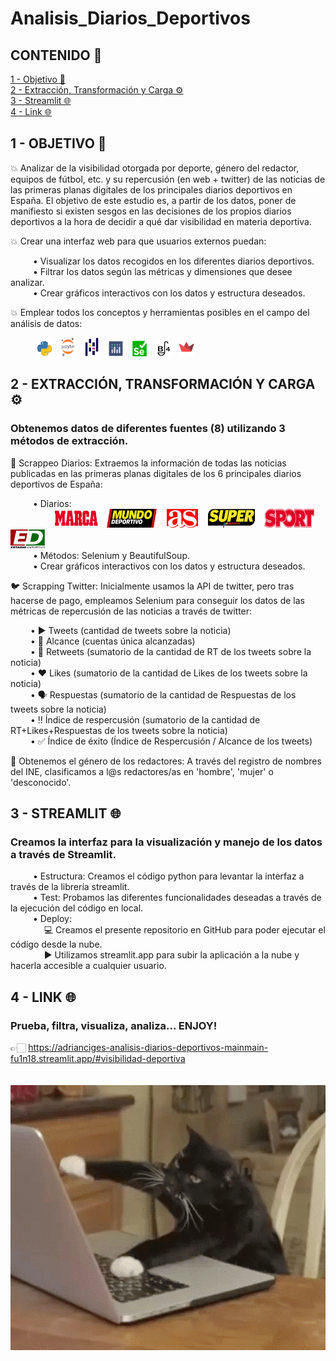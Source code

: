 # Analisis_Diarios_Deportivos
## CONTENIDO 📑
[1 - Objetivo 🎯](#O)<br />
[2 - Extracción, Transformación y Carga ⚙️](#ETL) <br />
[3 - Streamlit 🌐](#ST)<br />
[4 - Link 🌐](#LK)<br />
 
## 1 - OBJETIVO 🎯<a name="O"/>   
💥  Analizar de la visibilidad otorgada por deporte, género del redactor, equipos de fútbol, etc. y su repercusión (en web + twitter) de las noticias de las primeras planas digitales de los principales diarios deportivos en España. El objetivo de este estudio es, a partir de los datos, poner de manifiesto si existen sesgos en las decisiones de los propios diarios deportivos a la hora de decidir a qué dar visibilidad en materia deportiva.<br />

💥 Crear una interfaz web para que usuarios externos puedan:<br />

&emsp; &emsp; • Visualizar los datos recogidos en los diferentes diarios deportivos.<br />
&emsp; &emsp; • Filtrar los datos según las métricas y dimensiones que desee analizar.<br />
&emsp; &emsp; • Crear gráficos interactivos con los datos y estructura deseados.<br />

💥 Emplear todos los conceptos y herramientas posibles en el campo del análisis de datos:<br />

&emsp;&emsp;&emsp;<img src="https://github.com/AdrianCiges/Eurovision-Project/blob/main/Images/python.webp" width="25" height="25">&emsp;<img src="https://github.com/AdrianCiges/Eurovision-Project/blob/main/Images/jupyter.jpg" width="22" height="30">  &nbsp;&nbsp;    <img src="https://github.com/AdrianCiges/Eurovision-Project/blob/main/Images/pandas.png" width="22" height="30"> &nbsp; &nbsp;<img src="https://github.com/AdrianCiges/Analisis_Diarios_Deportivos/blob/main/img/plotly.png" width="23" height="25">   &nbsp;&nbsp;    <img src="https://github.com/AdrianCiges/Eurovision-Project/blob/main/Images/selenium.png" width="23" height="25">     &nbsp;&nbsp;  <img src="https://github.com/AdrianCiges/Eurovision-Project/blob/main/Images/bs4.jpg" width="23" height="25">&nbsp;&nbsp;      <img src="https://github.com/AdrianCiges/Analisis_Diarios_Deportivos/blob/main/img/streamlit.png" width="25" height="30">     



## 2 - EXTRACCIÓN, TRANSFORMACIÓN Y CARGA ⚙️ <a name="ETL"/>
### Obtenemos datos de diferentes fuentes (8) utilizando 3 métodos de extracción.
📰 Scrappeo Diarios: Extraemos la información de todas las noticias publicadas en las primeras planas digitales de los 6 principales diarios deportivos de España:<br />

&emsp; &emsp; • Diarios:<br /> 
&emsp;&emsp;&emsp;&emsp;&emsp;<img src="https://github.com/AdrianCiges/Analisis_Diarios_Deportivos/blob/main/img/marca.png" width="70" height="30">&emsp;<img src="https://github.com/AdrianCiges/Analisis_Diarios_Deportivos/blob/main/img/MundoDeportivo.png" width="80" height="30">  &nbsp;&nbsp;    <img src="https://github.com/AdrianCiges/Analisis_Diarios_Deportivos/blob/main/img/AS.png" width="50" height="30"> &nbsp; &nbsp;<img src="https://github.com/AdrianCiges/Analisis_Diarios_Deportivos/blob/main/img/super.png" width="75" height="30">   &nbsp;&nbsp;    <img src="https://github.com/AdrianCiges/Analisis_Diarios_Deportivos/blob/main/img/sport.png" width="80" height="30">     &nbsp;&nbsp;  <img src="https://github.com/AdrianCiges/Analisis_Diarios_Deportivos/blob/main/img/Estadio.jpg" width="55" height="30">&nbsp;&nbsp;<br />
&emsp; &emsp; • Métodos: Selenium y BeautifulSoup.<br />
&emsp; &emsp; • Crear gráficos interactivos con los datos y estructura deseados.<br />

🐦 Scrapping Twitter: Inicialmente usamos la API de twitter, pero tras hacerse de pago, empleamos Selenium para conseguir los datos de las métricas de repercusión de las noticias a través de twitter:<br />

&emsp; &emsp;• ▶️ Tweets (cantidad de tweets sobre la noticia) <br />
&emsp; &emsp;• 👥 Alcance (cuentas única alcanzadas)<br />
&emsp; &emsp;• 🔁 Retweets (sumatorio de la cantidad de RT de los tweets sobre la noticia)<br />
&emsp; &emsp;• ♥️ Likes (sumatorio de la cantidad de Likes de los tweets sobre la noticia)<br />
&emsp; &emsp;• 🗣️ Respuestas (sumatorio de la cantidad de Respuestas de los tweets sobre la noticia)<br />
&emsp; &emsp;• ‼️ Índice de respercusión (sumatorio de la cantidad de RT+Likes+Respuestas de los tweets sobre la noticia)<br />
&emsp; &emsp;• ✅ Índice de éxito (Índice de Respercusión / Alcance de los tweets)<br />


🚻 Obtenemos el género de los redactores: A través del registro de nombres del INE, clasificamos a l@s redactores/as en 'hombre', 'mujer' o 'desconocido'.


## 3 - STREAMLIT 🌐 <a name="ST"/>
### Creamos la interfaz para la visualización y manejo de los datos a través de Streamlit.

&emsp; &emsp; • Estructura: Creamos el código python para levantar la interfaz a través de la librería streamlit. <br /> 
&emsp; &emsp; • Test: Probamos las diferentes funcionalidades deseadas a través de la ejecución del código en local. <br /> 
&emsp; &emsp; • Deploy: <br /> 
&emsp; &emsp; &emsp; 💻 Creamos el presente repositorio en GitHub para poder ejecutar el código desde la nube. <br /> 
&emsp; &emsp; &emsp; ▶️ Utilizamos streamlit.app para subir la aplicación a la nube y hacerla accesible a cualquier usuario.

## 4 - LINK 🌐 <a name="LK"/>
### Prueba, filtra, visualiza, analiza... ENJOY!<br />  
👉🏻 https://adrianciges-analisis-diarios-deportivos-mainmain-fu1n18.streamlit.app/#visibilidad-deportiva<br />  
&emsp; ![Nombre del gif](https://github.com/AdrianCiges/Analisis_Diarios_Deportivos/blob/main/img/cat_analysis.gif)
